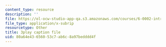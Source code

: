 ```yaml
---
content_type: resource
description: ''
file: https://ol-ocw-studio-app-qa.s3.amazonaws.com/courses/6-0002-introduction-to-computational-thinking-and-data-science-fall-2016/80a64e43656053c7ab6c8a97bedddd4f_rUxP7TM8-wo.vtt
file_type: application/x-subrip
resourcetype: Other
title: 3play caption file
uid: 80a64e43-6560-53c7-ab6c-8a97bedddd4f
---
```


